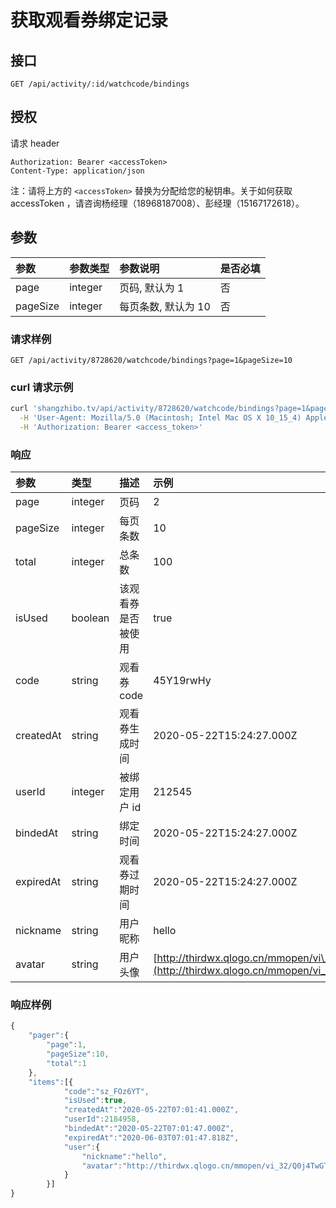 # 获取观看券绑定记录

## 接口

```http
GET /api/activity/:id/watchcode/bindings
```

## 授权

请求 header

```http
Authorization: Bearer <accessToken>
Content-Type: application/json
```

注：请将上方的 `<accessToken>` 替换为分配给您的秘钥串。关于如何获取 accessToken ，请咨询杨经理（18968187008）、彭经理（15167172618）。

## 参数

| 参数 | 参数类型 | 参数说明 | 是否必填 |
| :--- | :--- | :--- | :--- |
| page | integer | 页码, 默认为 1 | 否 |
| pageSize | integer | 每页条数, 默认为 10 | 否 |

### 请求样例

```http
GET /api/activity/8728620/watchcode/bindings?page=1&pageSize=10
```

### curl 请求示例

```bash
curl 'shangzhibo.tv/api/activity/8728620/watchcode/bindings?page=1&pageSize=10' \
  -H 'User-Agent: Mozilla/5.0 (Macintosh; Intel Mac OS X 10_15_4) AppleWebKit/537.36 (KHTML, like Gecko) Chrome/83.0.4103.61 Safari/537.36' \
  -H 'Authorization: Bearer <access_token>'
```

### 响应

| 参数 | 类型 | 描述 | 示例 |
| :--- | :--- | :--- | :--- |
| page | integer | 页码 | 2 |
| pageSize | integer | 每页条数 | 10 |
| total | integer | 总条数 | 100 |
| isUsed | boolean | 该观看券是否被使用 | true |
| code | string | 观看券 code | 45Y19rwHy |
| createdAt | string | 观看券生成时间 | 2020-05-22T15:24:27.000Z |
| userId | integer | 被绑定用户 id | 212545 |
| bindedAt | string | 绑定时间 | 2020-05-22T15:24:27.000Z |
| expiredAt | string | 观看券过期时间 | 2020-05-22T15:24:27.000Z |
| nickname | string | 用户昵称 | hello |
| avatar | string | 用户头像 | [http://thirdwx.qlogo.cn/mmopen/vi\_32/Q0j4TwGTfTJdhX8EJDyyxX3NHRRqu30ia6ibCdft438GpiayNiaO2NYoKxiaCQCQIx0GMu3CKvN0jHu1lzNWufaS9ibA/132](http://thirdwx.qlogo.cn/mmopen/vi_32/Q0j4TwGTfTJdhX8EJDyyxX3NHRRqu30ia6ibCdft438GpiayNiaO2NYoKxiaCQCQIx0GMu3CKvN0jHu1lzNWufaS9ibA/132) |

### 响应样例

```javascript
{
    "pager":{
        "page":1,
        "pageSize":10,
        "total":1
    },
    "items":[{
            "code":"sz_FOz6YT",
            "isUsed":true,
            "createdAt":"2020-05-22T07:01:41.000Z",
            "userId":2184958,
            "bindedAt":"2020-05-22T07:01:47.000Z",
            "expiredAt":"2020-06-03T07:01:47.818Z",
            "user":{
                "nickname":"hello",
                "avatar":"http://thirdwx.qlogo.cn/mmopen/vi_32/Q0j4TwGTfTJdhX8EJDyyxX3NHRRqu30ia6ibCdft438GpiayNiaO2NYoKxiaCQCQIx0GMu3CKvN0jHu1lzNWufaS9ibA/132"
            }
        }]
}
```

